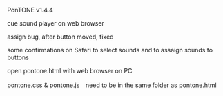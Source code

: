 PonTONE v1.4.4

cue sound player on web browser

assign bug, after button moved, fixed

some confirmations on Safari to select sounds and to assaign sounds to buttons

open pontone.html with web browser on PC

pontone.css & pontone.js　need to be in the same folder as pontone.html
